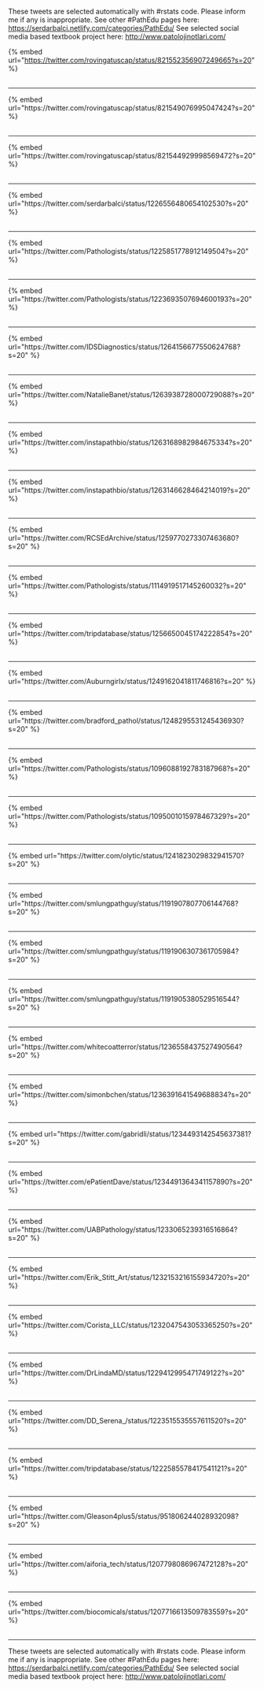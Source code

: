 

These tweets are selected automatically with #rstats code. Please inform me if any is inappropriate.
See other #PathEdu pages here: https://serdarbalci.netlify.com/categories/PathEdu/ 
See selected social media based textbook project here: http://www.patolojinotlari.com/

{% embed url="https://twitter.com/rovingatuscap/status/821552356907249665?s=20" %}<br>
<br>
<hr>
{% embed url="https://twitter.com/rovingatuscap/status/821549076995047424?s=20" %}<br>
<br>
<hr>
{% embed url="https://twitter.com/rovingatuscap/status/821544929998569472?s=20" %}<br>
<br>
<hr>
{% embed url="https://twitter.com/serdarbalci/status/1226556480654102530?s=20" %}<br>
<br>
<hr>
{% embed url="https://twitter.com/Pathologists/status/1225851778912149504?s=20" %}<br>
<br>
<hr>
{% embed url="https://twitter.com/Pathologists/status/1223693507694600193?s=20" %}<br>
<br>
<hr>
{% embed url="https://twitter.com/IDSDiagnostics/status/1264156677550624768?s=20" %}<br>
<br>
<hr>
{% embed url="https://twitter.com/NatalieBanet/status/1263938728000729088?s=20" %}<br>
<br>
<hr>
{% embed url="https://twitter.com/instapathbio/status/1263168982984675334?s=20" %}<br>
<br>
<hr>
{% embed url="https://twitter.com/instapathbio/status/1263146628464214019?s=20" %}<br>
<br>
<hr>
{% embed url="https://twitter.com/RCSEdArchive/status/1259770273307463680?s=20" %}<br>
<br>
<hr>
{% embed url="https://twitter.com/Pathologists/status/1114919517145260032?s=20" %}<br>
<br>
<hr>
{% embed url="https://twitter.com/tripdatabase/status/1256650045174222854?s=20" %}<br>
<br>
<hr>
{% embed url="https://twitter.com/Auburngirlx/status/1249162041811746816?s=20" %}<br>
<br>
<hr>
{% embed url="https://twitter.com/bradford_pathol/status/1248295531245436930?s=20" %}<br>
<br>
<hr>
{% embed url="https://twitter.com/Pathologists/status/1096088192783187968?s=20" %}<br>
<br>
<hr>
{% embed url="https://twitter.com/Pathologists/status/1095001015978467329?s=20" %}<br>
<br>
<hr>
{% embed url="https://twitter.com/olytic/status/1241823029832941570?s=20" %}<br>
<br>
<hr>
{% embed url="https://twitter.com/smlungpathguy/status/1191907807706144768?s=20" %}<br>
<br>
<hr>
{% embed url="https://twitter.com/smlungpathguy/status/1191906307361705984?s=20" %}<br>
<br>
<hr>
{% embed url="https://twitter.com/smlungpathguy/status/1191905380529516544?s=20" %}<br>
<br>
<hr>
{% embed url="https://twitter.com/whitecoatterror/status/1236558437527490564?s=20" %}<br>
<br>
<hr>
{% embed url="https://twitter.com/simonbchen/status/1236391641549688834?s=20" %}<br>
<br>
<hr>
{% embed url="https://twitter.com/gabridli/status/1234493142545637381?s=20" %}<br>
<br>
<hr>
{% embed url="https://twitter.com/ePatientDave/status/1234491364341157890?s=20" %}<br>
<br>
<hr>
{% embed url="https://twitter.com/UABPathology/status/1233065239316516864?s=20" %}<br>
<br>
<hr>
{% embed url="https://twitter.com/Erik_Stitt_Art/status/1232153216155934720?s=20" %}<br>
<br>
<hr>
{% embed url="https://twitter.com/Corista_LLC/status/1232047543053365250?s=20" %}<br>
<br>
<hr>
{% embed url="https://twitter.com/DrLindaMD/status/1229412995471749122?s=20" %}<br>
<br>
<hr>
{% embed url="https://twitter.com/DD_Serena_/status/1223515535557611520?s=20" %}<br>
<br>
<hr>
{% embed url="https://twitter.com/tripdatabase/status/1222585578417541121?s=20" %}<br>
<br>
<hr>
{% embed url="https://twitter.com/Gleason4plus5/status/951806244028932098?s=20" %}<br>
<br>
<hr>
{% embed url="https://twitter.com/aiforia_tech/status/1207798086967472128?s=20" %}<br>
<br>
<hr>
{% embed url="https://twitter.com/biocomicals/status/1207716613509783559?s=20" %}<br>
<br>
<hr>


These tweets are selected automatically with #rstats code. Please inform me if any is inappropriate.
See other #PathEdu pages here: https://serdarbalci.netlify.com/categories/PathEdu/ 
See selected social media based textbook project here: http://www.patolojinotlari.com/
